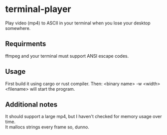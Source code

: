 # terminal-player
Play video (mp4) to ASCII in your terminal when you lose your desktop somewhere.
## Requirments
ffmpeg and your terminal must support ANSI escape codes.
## Usage
First build it using cargo or rust compiler.
Then:
\<binary name\> -w \<width\> \<filename\> will start the program.
## Additional notes
It should support a large mp4, but I haven't checked for memory usage over time. \
It mallocs strings every frame so, dunno.
